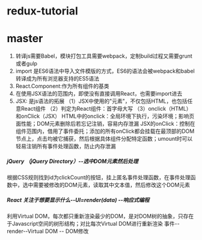 # redux-tutorial

# master
1. 转译js需要Babel，模块打包工具需要webpack，定制build过程又需要grunt或者gulp
2. import 是ES6语法中导入文件模版的方式，ES6的语法会被webpack和babel转译成为所有浏览器支持的ES5语法
3. React.Component:作为所有组件的基类
4. 在使用JSX语法的范围内，即使没有直接调用React，也需要import进去
5. JSX: 是js语法的拓展
（1）JSX中使用的"元素"，不仅包括HTML，也包括任意React组件
（2）判定为React组件：首字母大写
（3）onclick（HTML）和onClick（JSX）
HTML中的onclick：全局环境下执行，污染环境；影响页面性能；DOM元素删除后若忘记注销，容易内存泄漏
JSX的onClick：控制在组件范围内，借用了事件委托；添加的所有onClick都会挂载在最顶部的DOM节点上，点击均被它捕获，然后根据具体组件分配特定函数；umount时可以轻易注销所有事件处理函数，防止内存泄漏

##### jQuery （jQuery Directory）--选中DOM元素然后处理
根据CSS规则找到id为clickCount的按钮，挂上匿名事件处理函数，在事件处理函数中，选中需要被修改的DOM元素，读取其中文本值，然后修改这个DOM元素
##### React 关注于想要显示什么--UI=render(data) --响应式编程
利用Virtual DOM，每次都只重新渲染最少的DOM，是对DOM树的抽象，只存在于Javascript空间的树形结构；对比每次Virtual DOM进行重新渲染
事件--render--Virtual DOM -- DOM修改


